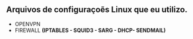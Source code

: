 ## Arquivos de configuraçoẽs Linux que eu utilizo.

- OPENVPN 
- FIREWALL **(IPTABLES - SQUID3 - SARG - DHCP- SENDMAIL)**
